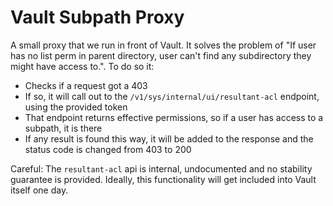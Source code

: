 # Vault Subpath Proxy

A small proxy that we run in front of Vault. It solves the problem of "If user has no list perm in parent directory,
user can't find any subdirectory they might have access to.". To do so it:
* Checks if a request got a 403
* If so, it will call out to the `/v1/sys/internal/ui/resultant-acl` endpoint, using the provided token
* That endpoint returns effective permissions, so if a user has access to a subpath, it is there
* If any result is found this way, it will be added to the response and the status code is changed from 403 to 200

Careful: The `resultant-acl` api is internal, undocumented and no stability guarantee is provided. Ideally, this
functionality will get included into Vault itself one day.
